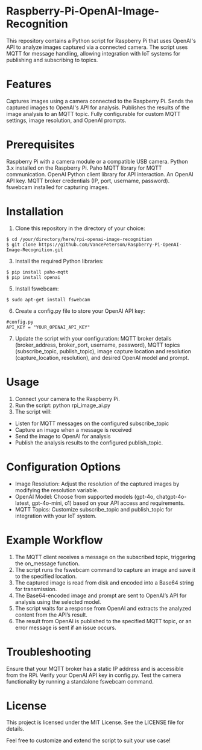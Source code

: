 # Raspberry-Pi-OpenAI-Image-Recognition

This repository contains a Python script for Raspberry Pi that uses OpenAI's API to analyze images captured via a connected camera. The script uses MQTT for message handling, allowing integration with IoT systems for publishing and subscribing to topics.

# Features

Captures images using a camera connected to the Raspberry Pi.
Sends the captured images to OpenAI's API for analysis.
Publishes the results of the image analysis to an MQTT topic.
Fully configurable for custom MQTT settings, image resolution, and OpenAI prompts.

# Prerequisites

Raspberry Pi with a camera module or a compatible USB camera.
Python 3.x installed on the Raspberry Pi.
Paho MQTT library for MQTT communication.
OpenAI Python client library for API interaction.
An OpenAI API key.
MQTT broker credentials (IP, port, username, password).
fswebcam installed for capturing images.

# Installation

1. Clone this repository in the directory of your choice:

```
$ cd /your/directory/here/rpi-openai-image-recognition
$ git clone https://github.com/VancePeterson/Raspberry-Pi-OpenAI-Image-Recognition.git
```
  
3. Install the required Python libraries:
```
$ pip install paho-mqtt
$ pip install openai
```

5. Install fswebcam:
```
$ sudo apt-get install fswebcam
```

6. Create a config.py file to store your OpenAI API key:
```
#config.py
API_KEY = "YOUR_OPENAI_API_KEY"
```

7. Update the script with your configuration:
MQTT broker details (broker_address, broker_port, username, password), MQTT topics (subscribe_topic, publish_topic), image capture location and resolution (capture_location, resolution), and desired OpenAI model and prompt.

# Usage

1. Connect your camera to the Raspberry Pi.
2. Run the script:
  python rpi_image_ai.py
3. The script will:<br />
- Listen for MQTT messages on the configured subscribe_topic<br />
- Capture an image when a message is received<br />
- Send the image to OpenAI for analysis<br />
- Publish the analysis results to the configured publish_topic.<br />

# Configuration Options

- Image Resolution: Adjust the resolution of the captured images by modifying the resolution variable.<br />
- OpenAI Model: Choose from supported models (gpt-4o, chatgpt-4o-latest, gpt-4o-mini, o1) based on your API access and requirements.<br />
- MQTT Topics: Customize subscribe_topic and publish_topic for integration with your IoT system.

# Example Workflow

1. The MQTT client receives a message on the subscribed topic, triggering the on_message function.
2. The script runs the fswebcam command to capture an image and save it to the specified location.
3. The captured image is read from disk and encoded into a Base64 string for transmission.
4. The Base64-encoded image and prompt are sent to OpenAI’s API for analysis using the selected model.
5. The script waits for a response from OpenAI and extracts the analyzed content from the API’s result.
6. The result from OpenAI is published to the specified MQTT topic, or an error message is sent if an issue occurs.

# Troubleshooting

Ensure that your MQTT broker has a static IP address and is accessible from the RPi.
Verify your OpenAI API key in config.py.
Test the camera functionality by running a standalone fswebcam command.

# License

This project is licensed under the MIT License. See the LICENSE file for details.

Feel free to customize and extend the script to suit your use case!
